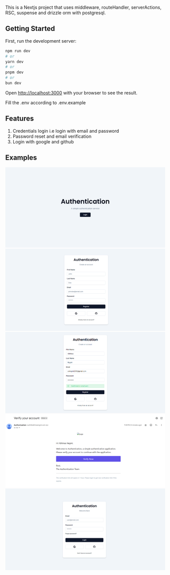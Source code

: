 This is a Nextjs project that uses middleware, routeHandler, serverActions, RSC, suspense and drizzle orm with postgresql.

## Getting Started

First, run the development server:

```bash
npm run dev
# or
yarn dev
# or
pnpm dev
# or
bun dev
```

Open [http://localhost:3000](http://localhost:3000) with your browser to see the result.

Fill the .env according to .env.example

## Features
1. Credentials login i.e login with email and password
2. Password reset and email verification
3. Login with google and github


## Examples

![Home](examples/home.png)
![Register](examples/register.png)
![Register-Success](examples/register_success.png)
![Verification-email](examples/verification.png)
![Login](examples/login.png)
